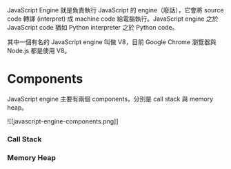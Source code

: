JavaScript Engine 就是負責執行 JavaScript 的 engine（廢話），它會將 source code 轉譯 (interpret) 成 machine code 給電腦執行。JavaScript engine 之於 JavaScript code 猶如 Python interpreter 之於 Python code。

其中一個有名的 JavaScript engine 叫做 V8，目前 Google Chrome 瀏覽器與 Node.js 都是使用 V8。

# Components

JavaScript engine 主要有兩個 components，分別是 call stack 與 memory heap。

![[javascript-engine-components.png]]

### Call Stack

### Memory Heap
